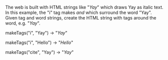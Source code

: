 The web is built with HTML strings like "<i>Yay</i>" which draws Yay as italic text. In this example, the "i" tag makes <i> and </i> which surround the word "Yay". Given tag and word strings, create the HTML string with tags around the word, e.g. "<i>Yay</i>".

makeTags("i", "Yay") → "<i>Yay</i>"

makeTags("i", "Hello") → "<i>Hello</i>"

makeTags("cite", "Yay") → "<cite>Yay</cite>"
